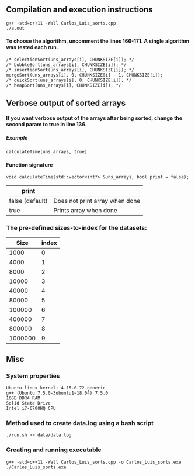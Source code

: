 ## Compilation and execution instructions

    g++ -std=c++11 -Wall Carlos_Luis_sorts.cpp
    ./a.out

#### To choose the algorithm, uncomment the lines 166-171. A single algorithm was tested each run.

    /* selectionSort(uns_arrays[i], CHUNKSIZE[i]); */
    /* bubbleSort(uns_arrays[i], CHUNKSIZE[i]); */
    /* insertionSort(uns_arrays[i], CHUNKSIZE[i]); */
    mergeSort(uns_arrays[i], 0, CHUNKSIZE[i] - 1, CHUNKSIZE[i]);
    /* quickSort(uns_arrays[i], 0, CHUNKSIZE[i]); */
    /* heapSort(uns_arrays[i], CHUNKSIZE[i]); */

## Verbose output of sorted arrays

#### If you want verbose output of the arrays after being sorted, change the second param to true in line 136.

##### Example

    calculateTime(uns_arrays, true)

#### Function signature

    void calculateTime(std::vector<int*> &uns_arrays, bool print = false);


| print |                                |
| ----- | ------------------------------ |
| false (default)| Does not print array when done |
| true           | Prints array when done         |

### The pre-defined sizes-to-index for the datasets:

| Size    | index |
| ------- | ----- |
| 1000    | 0     |
| 4000    | 1     |
| 8000    | 2     |
| 10000   | 3     |
| 40000   | 4     |
| 80000   | 5     |
| 100000  | 6     |
| 400000  | 7     |
| 800000  | 8     |
| 1000000 | 9     |

## Misc

### System properties

    Ubuntu linux kernel: 4.15.0-72-generic
    g++ (Ubuntu 7.5.0-3ubuntu1~18.04) 7.5.0
    16GB DDR4 RAM
    Solid State Drive
    Intel i7-6700HQ CPU

### Method used to create data.log using a bash script

    ./run.sh >> data/data.log

### Creating and running executable  

    g++ -std=c++11 -Wall Carlos_Luis_sorts.cpp -o Carlos_Luis_sorts.exe 
    ./Carlos_Luis_sorts.exe

